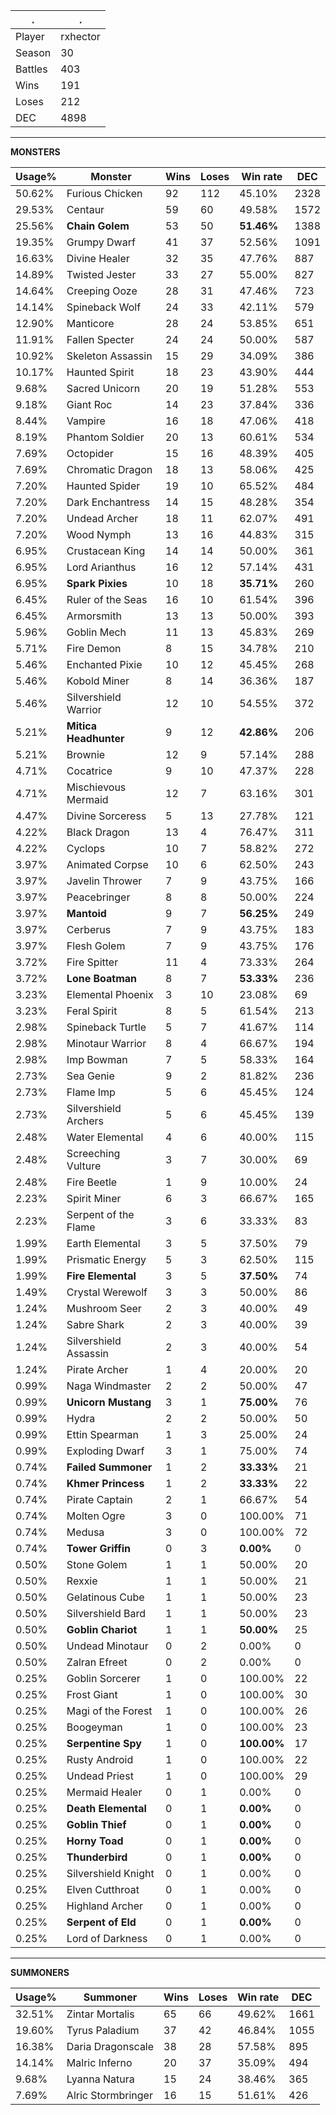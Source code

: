 .|.
|-|-
Player|rxhector
Season|30
Battles|403
Wins|191
Loses|212
DEC|4898

---
**MONSTERS**

Usage%|Monster|Wins|Loses|Win rate|DEC|
-|-|-|-|-|-|
50.62%|Furious Chicken|92|112|45.10%|2328|
29.53%|Centaur|59|60|49.58%|1572|
25.56%|**Chain Golem**|53|50|**51.46%**|1388|
19.35%|Grumpy Dwarf|41|37|52.56%|1091|
16.63%|Divine Healer|32|35|47.76%|887|
14.89%|Twisted Jester|33|27|55.00%|827|
14.64%|Creeping Ooze|28|31|47.46%|723|
14.14%|Spineback Wolf|24|33|42.11%|579|
12.90%|Manticore|28|24|53.85%|651|
11.91%|Fallen Specter|24|24|50.00%|587|
10.92%|Skeleton Assassin|15|29|34.09%|386|
10.17%|Haunted Spirit|18|23|43.90%|444|
9.68%|Sacred Unicorn|20|19|51.28%|553|
9.18%|Giant Roc|14|23|37.84%|336|
8.44%|Vampire|16|18|47.06%|418|
8.19%|Phantom Soldier|20|13|60.61%|534|
7.69%|Octopider|15|16|48.39%|405|
7.69%|Chromatic Dragon|18|13|58.06%|425|
7.20%|Haunted Spider|19|10|65.52%|484|
7.20%|Dark Enchantress|14|15|48.28%|354|
7.20%|Undead Archer|18|11|62.07%|491|
7.20%|Wood Nymph|13|16|44.83%|315|
6.95%|Crustacean King|14|14|50.00%|361|
6.95%|Lord Arianthus|16|12|57.14%|431|
6.95%|**Spark Pixies**|10|18|**35.71%**|260|
6.45%|Ruler of the Seas|16|10|61.54%|396|
6.45%|Armorsmith|13|13|50.00%|393|
5.96%|Goblin Mech|11|13|45.83%|269|
5.71%|Fire Demon|8|15|34.78%|210|
5.46%|Enchanted Pixie|10|12|45.45%|268|
5.46%|Kobold Miner|8|14|36.36%|187|
5.46%|Silvershield Warrior|12|10|54.55%|372|
5.21%|**Mitica Headhunter**|9|12|**42.86%**|206|
5.21%|Brownie|12|9|57.14%|288|
4.71%|Cocatrice|9|10|47.37%|228|
4.71%|Mischievous Mermaid|12|7|63.16%|301|
4.47%|Divine Sorceress|5|13|27.78%|121|
4.22%|Black Dragon|13|4|76.47%|311|
4.22%|Cyclops|10|7|58.82%|272|
3.97%|Animated Corpse|10|6|62.50%|243|
3.97%|Javelin Thrower|7|9|43.75%|166|
3.97%|Peacebringer|8|8|50.00%|224|
3.97%|**Mantoid**|9|7|**56.25%**|249|
3.97%|Cerberus|7|9|43.75%|183|
3.97%|Flesh Golem|7|9|43.75%|176|
3.72%|Fire Spitter|11|4|73.33%|264|
3.72%|**Lone Boatman**|8|7|**53.33%**|236|
3.23%|Elemental Phoenix|3|10|23.08%|69|
3.23%|Feral Spirit|8|5|61.54%|213|
2.98%|Spineback Turtle|5|7|41.67%|114|
2.98%|Minotaur Warrior|8|4|66.67%|194|
2.98%|Imp Bowman|7|5|58.33%|164|
2.73%|Sea Genie|9|2|81.82%|236|
2.73%|Flame Imp|5|6|45.45%|124|
2.73%|Silvershield Archers|5|6|45.45%|139|
2.48%|Water Elemental|4|6|40.00%|115|
2.48%|Screeching Vulture|3|7|30.00%|69|
2.48%|Fire Beetle|1|9|10.00%|24|
2.23%|Spirit Miner|6|3|66.67%|165|
2.23%|Serpent of the Flame|3|6|33.33%|83|
1.99%|Earth Elemental|3|5|37.50%|79|
1.99%|Prismatic Energy|5|3|62.50%|115|
1.99%|**Fire Elemental**|3|5|**37.50%**|74|
1.49%|Crystal Werewolf|3|3|50.00%|86|
1.24%|Mushroom Seer|2|3|40.00%|49|
1.24%|Sabre Shark|2|3|40.00%|39|
1.24%|Silvershield Assassin|2|3|40.00%|54|
1.24%|Pirate Archer|1|4|20.00%|20|
0.99%|Naga Windmaster|2|2|50.00%|47|
0.99%|**Unicorn Mustang**|3|1|**75.00%**|76|
0.99%|Hydra|2|2|50.00%|50|
0.99%|Ettin Spearman|1|3|25.00%|24|
0.99%|Exploding Dwarf|3|1|75.00%|74|
0.74%|**Failed Summoner**|1|2|**33.33%**|21|
0.74%|**Khmer Princess**|1|2|**33.33%**|22|
0.74%|Pirate Captain|2|1|66.67%|54|
0.74%|Molten Ogre|3|0|100.00%|71|
0.74%|Medusa|3|0|100.00%|72|
0.74%|**Tower Griffin**|0|3|**0.00%**|0|
0.50%|Stone Golem|1|1|50.00%|20|
0.50%|Rexxie|1|1|50.00%|21|
0.50%|Gelatinous Cube|1|1|50.00%|23|
0.50%|Silvershield Bard|1|1|50.00%|23|
0.50%|**Goblin Chariot**|1|1|**50.00%**|25|
0.50%|Undead Minotaur|0|2|0.00%|0|
0.50%|Zalran Efreet|0|2|0.00%|0|
0.25%|Goblin Sorcerer|1|0|100.00%|22|
0.25%|Frost Giant|1|0|100.00%|30|
0.25%|Magi of the Forest|1|0|100.00%|26|
0.25%|Boogeyman|1|0|100.00%|23|
0.25%|**Serpentine Spy**|1|0|**100.00%**|17|
0.25%|Rusty Android|1|0|100.00%|22|
0.25%|Undead Priest|1|0|100.00%|29|
0.25%|Mermaid Healer|0|1|0.00%|0|
0.25%|**Death Elemental**|0|1|**0.00%**|0|
0.25%|**Goblin Thief**|0|1|**0.00%**|0|
0.25%|**Horny Toad**|0|1|**0.00%**|0|
0.25%|**Thunderbird**|0|1|**0.00%**|0|
0.25%|Silvershield Knight|0|1|0.00%|0|
0.25%|Elven Cutthroat|0|1|0.00%|0|
0.25%|Highland Archer|0|1|0.00%|0|
0.25%|**Serpent of Eld**|0|1|**0.00%**|0|
0.25%|Lord of Darkness|0|1|0.00%|0|

---
**SUMMONERS**

Usage%|Summoner|Wins|Loses|Win rate|DEC|
-|-|-|-|-|-|
32.51%|Zintar Mortalis|65|66|49.62%|1661|
19.60%|Tyrus Paladium|37|42|46.84%|1055|
16.38%|Daria Dragonscale|38|28|57.58%|895|
14.14%|Malric Inferno|20|37|35.09%|494|
9.68%|Lyanna Natura|15|24|38.46%|365|
7.69%|Alric Stormbringer|16|15|51.61%|426|
